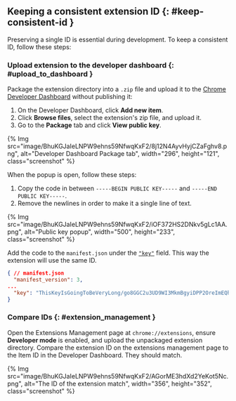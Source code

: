 ## Keeping a consistent extension ID {: #keep-consistent-id }

Preserving a single ID is essential during development. To keep a consistent ID, follow these steps:

### Upload extension to the developer dashboard {: #upload_to_dashboard }

Package the extension directory into a `.zip` file and upload it to the [Chrome Developer
Dashboard](https://chrome.google.com/webstore/developer/dashboard) without publishing it:

1.  On the Developer Dashboard, click **Add new item**.
2.  Click **Browse files**, select the extension's zip file, and upload it.
3.  Go to the **Package** tab and click **View public key**.

{% Img src="image/BhuKGJaIeLNPW9ehns59NfwqKxF2/8j12N4AyvHyjCZaFghv8.png", 
alt="Developer Dashboard Package tab", width="296", height="121", class="screenshot" %}

When the popup is open, follow these steps:

1. Copy the code in between `-----BEGIN PUBLIC KEY-----` and `-----END PUBLIC KEY-----`.
2. Remove the newlines in order to make it a single line of text.

{% Img src="image/BhuKGJaIeLNPW9ehns59NfwqKxF2/iOF372HS2DNkv5gLc1AA.png", alt="Public key popup",
width="500", height="233", class="screenshot" %}

Add the code to the `manifest.json` under the [`"key"`]([/docs/extensions/mv3/manifest/key/) field.
This way the extension will use the same ID.

```json
{ // manifest.json 
  "manifest_version": 3,
...
  "key": "ThisKeyIsGoingToBeVeryLong/go8GGC2u3UD9WI3MkmBgyiDPP2OreImEQhPvwpliioUMJmERZK3zPAx72z8MDvGp7Fx7ZlzuZpL4yyp4zXBI+MUhFGoqEh32oYnm4qkS4JpjWva5Ktn4YpAWxd4pSCVs8I4MZms20+yx5OlnlmWQEwQiiIwPPwG1e1jRw0Ak5duPpE3uysVGZXkGhC5FyOFM+oVXwc1kMqrrKnQiMJ3lgh59LjkX4z1cDNX3MomyUMJ+I+DaWC2VdHggB74BNANSd+zkPQeNKg3o7FetlDJya1bk8ofdNBARxHFMBtMXu/ONfCT3Q2kCY9gZDRktmNRiHG/1cXhkIcN1RWrbsCkwIDAQAB",
}
```

### Compare IDs {: #extension_management }

Open the Extensions Management page at `chrome://extensions`, ensure **Developer mode** is enabled,
and upload the unpackaged extension directory. Compare the extension ID on the extensions management
page to the Item ID in the Developer Dashboard. They should match.

{% Img src="image/BhuKGJaIeLNPW9ehns59NfwqKxF2/AGorME3hdXd2YeKot5Nc.png", alt="The ID of the
extension match", width="356", height="352", class="screenshot" %}

